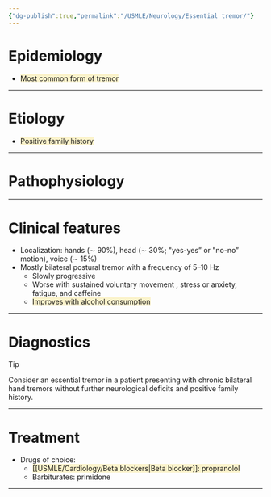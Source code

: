 ```yaml
---
{"dg-publish":true,"permalink":"/USMLE/Neurology/Essential tremor/"}
---
```


# Epidemiology
- <span style="background:rgba(240, 200, 0, 0.2)">Most common form of tremor</span>

---
# Etiology
- <span style="background:rgba(240, 200, 0, 0.2)">Positive family history</span>

---
# Pathophysiology


---
# Clinical features
- Localization: hands (∼ 90%), head (∼ 30%; "yes-yes” or "no-no” motion), voice (∼ 15%)
- Mostly bilateral postural tremor with a frequency of 5–10 Hz
	- Slowly progressive 
	- Worse with sustained voluntary movement , stress or anxiety, fatigue, and caffeine
	- <span style="background:rgba(240, 200, 0, 0.2)">Improves with alcohol consumption</span>

---
# Diagnostics
>[!tip] 
>Consider an essential tremor in a patient presenting with chronic bilateral hand tremors without further neurological deficits and positive family history.

---
# Treatment
- Drugs of choice: 
	- <span style="background:rgba(240, 200, 0, 0.2)">[[USMLE/Cardiology/Beta blockers\|Beta blocker]]: propranolol</span>
	- Barbiturates: primidone

---
